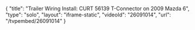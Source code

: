 {
    "title": "Trailer Wiring Install: CURT 56139 T-Connector on 2009 Mazda 6",
    "type": "solo",
    "layout": "iframe-static",
    "videoId": "26091014",
    "url": "\/tvpembed\/26091014"
}